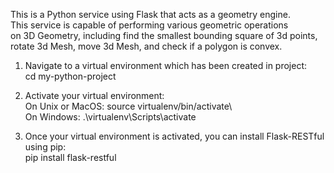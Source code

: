 This is a Python service using Flask that acts as a geometry engine. \
This service is capable of performing various geometric operations\
on 3D Geometry, including find the smallest bounding square of 3d points,\
rotate 3d Mesh, move 3d Mesh, and check if a polygon is convex.

1. Navigate to a virtual environment which has been created in project:\
cd my-python-project

2. Activate your virtual environment:\
On Unix or MacOS: source virtualenv/bin/activate\  
On Windows: .\virtualenv\Scripts\activate 

3. Once your virtual environment is activated, you can install Flask-RESTful using pip:\
pip install flask-restful
